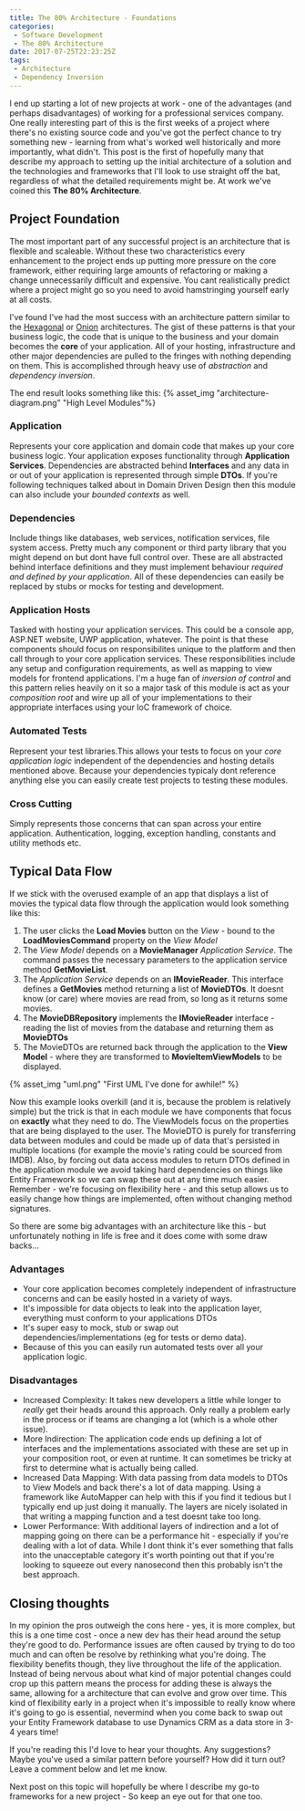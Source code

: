 ```yaml
---
title: The 80% Architecture - Foundations
categories:
 - Software Development
 - The 80% Architecture
date: 2017-07-25T22:23:25Z
tags:
 - Architecture
 - Dependency Inversion
---
```



I end up starting a lot of new projects at work - one of the advantages (and perhaps disadvantages) of working for a professional services company. One really interesting part of this is the first weeks of a project where there's no existing source code and you've got the perfect chance to try something new - learning from what's worked well historically and more importantly, what didn't.
This post is the first of hopefully many that describe my approach to setting up the initial architecture of a solution and the technologies and frameworks that I'll look to use straight off the bat, regardless of what the detailed requirements might be. At work we've coined this **The 80% Architecture**.

<!-- More --> 

## Project Foundation

The most important part of any successful project is an architecture that is flexible and scaleable. Without these two characteristics every enhancement to the project ends up putting more pressure on the core framework, either requiring large amounts of refactoring or making a change unnecessarily difficult and expensive. You cant realistically predict where a project might go so you need to avoid hamstringing yourself early at all costs.

I've found I've had the most success with an architecture pattern similar to the [Hexagonal](http://alistair.cockburn.us/Hexagonal+architecture) or [Onion](http://jeffreypalermo.com/blog/the-onion-architecture-part-1/) architectures. 
The gist of these patterns is that your business logic, the code that is unique to the business and your domain becomes the  **core** of your application. All of your hosting, infrastructure and other major dependencies are pulled to the fringes with nothing depending on them. This is accomplished through heavy use of *abstraction* and *dependency inversion*.

The end result looks something like this: 
{% asset_img "architecture-diagram.png" "High Level Modules"%}

### Application
Represents your core application and domain code that makes up your core business logic. Your application exposes functionality through **Application Services**. Dependencies are abstracted behind **Interfaces** and any data in or out of your application is represented through simple **DTOs**. If you're following techniques talked about in Domain Driven Design then this module can also include your *bounded contexts* as well.  

### Dependencies
Include things like databases, web services, notification services, file system access. Pretty much any component or third party library that you might depend on but dont have full control over. These are all abstracted behind interface definitions and they must implement behaviour *required and defined by your application*. All of these dependencies can easily be replaced by stubs or mocks for testing and development. 

### Application Hosts
Tasked with hosting your application services. This could be a console app, ASP.NET website, UWP application, whatever. The point is that these components should focus on responsibilites unique to the platform and then call through to your core application services. These responsibilities include any setup and configuration requirements, as well as mapping to view models for frontend applications. I'm a huge fan of *inversion of control* and this pattern relies heavily on it so a major task of this module is act as your *composition root* and wire up all of your implementations to their appropriate interfaces using your IoC framework of choice. 

### Automated Tests
Represent your test libraries.This allows your tests to focus on your *core application logic* independent of the dependencies and hosting details mentioned above. Because your dependencies typicaly dont reference anything else you can easily create test projects to testing these modules.

### Cross Cutting
Simply represents those concerns that can span across your entire application. Authentication, logging, exception handling, constants and utility methods etc.

## Typical Data Flow
If we stick with the overused example of an app that displays a list of movies the typical data flow through the application would look something like this:  
1. The user clicks the **Load Movies** button on the *View* - bound to the **LoadMoviesCommand** property on the *View Model*
1. The *View Model* depends on a **MovieManager** *Application Service*. The command passes the necessary parameters to the application service method **GetMovieList**. 
1. The *Application Service* depends on an **IMovieReader**. This interface defines a **GetMovies** method returning a list of **MovieDTOs**. It doesnt know (or care) where movies are read from, so long as it returns some movies. 
1. The **MovieDBRepository** implements the **IMovieReader** interface - reading the list of movies from the database and returning them as **MovieDTOs**
1. The MovieDTOs are returned back through the application to the **View Model** - where they are transformed to **MovieItemViewModels** to be displayed.

{% asset_img "uml.png" "First UML I\'ve done for awhile!" %}

Now this example looks overkill (and it is, because the problem is relatively simple) but the trick is that in each module we have components that focus on **exactly** what they need to do. The ViewModels focus on the properties that are being displayed to the user. The MovieDTO is purely for transferring data between modules and could be made up of data that's persisted in multiple locations (for example the movie's rating could be sourced from IMDB). Also, by forcing out data access modules to return DTOs defined in the application module we avoid taking hard dependencies on things like Entity Framework so we can swap these out at any time much easier. Remember - we're focusing on flexibility here - and this setup allows us to easily change how things are implemented, often without changing method signatures.

So there are some big advantages with an architecture like this - but unfortunately nothing in life is free and it does come with some draw backs... 

### Advantages

 - Your core application becomes completely independent of infrastructure concerns and can be easily hosted in a variety of ways.
 - It's impossible for data objects to leak into the application layer, everything must conform to your applications DTOs
 - It's super easy to mock, stub or swap out dependencies/implementations (eg for tests or demo data).
 - Because of this you can easily run automated tests over all your application logic. 

### Disadvantages
- Increased Complexity: It takes new developers a little while longer to *really* get their heads around this approach. Only really a problem early in the process or if teams are changing a lot (which is a whole other issue).
- More Indirection: The application code ends up defining a lot of interfaces and the implementations associated with these are set up in your composition root, or even at runtime. It can sometimes be tricky at first to determine what is actually being called.
- Increased Data Mapping: With data passing from data models to DTOs to View Models and back there's a lot of data mapping. Using a framework like AutoMapper can help with this if you find it tedious but I typically end up just doing it manually. The layers are nicely isolated in that writing a mapping function and a test doesnt take too long.
- Lower Performance: With additional layers of indirection and a lot of mapping going on there can be a performance hit - especially if you're dealing with a lot of data. While I dont think it's ever something that falls into the unacceptable category it's worth pointing out that if you're looking to squeeze out every nanosecond then this probably isn't the best approach. 

## Closing thoughts

In my opinion the pros outweigh the cons here - yes, it is more complex, but this is a one time cost - once a new dev has their head around the setup they're good to do. Performance issues are often caused by trying to do too much and can often be resolve by rethinking what you're doing.
The flexibility benefits though, they live throughout the life of the application. Instead of being nervous about what kind of major potential changes could crop up this pattern means the process for adding these is always the same, allowing for a architecture that can evolve and grow over time. This kind of flexibility early in a project when it's impossible to really know where it's going to go is essential, nevermind when you come back to swap out your Entity Framework database to use Dynamics CRM as a data store in 3-4 years time! 

If you're reading this I'd love to hear your thoughts. Any suggestions? Maybe you've used a similar pattern before yourself? How did it turn out? Leave a comment below and let me know.

Next post on this topic will hopefully be where I describe my go-to frameworks for a new project - So keep an eye out for that one too. 
